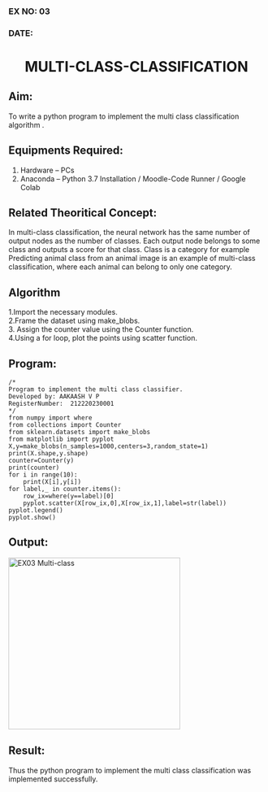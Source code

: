 ### EX NO: 03
### DATE:
# <p align="center"> MULTI-CLASS-CLASSIFICATION</p>
## Aim:
To write a python program to implement the multi class classification algorithm .

## Equipments Required:
1. Hardware – PCs
2. Anaconda – Python 3.7 Installation / Moodle-Code Runner / Google Colab

## Related Theoritical Concept:
In multi-class classification, the neural network has the same number of output nodes as the number of classes. Each output node belongs to some class and outputs a score for that class. Class is a category for example Predicting animal class from an animal image is an example of multi-class classification, where each animal can belong to only one category.

## Algorithm
1.Import the necessary modules.<br>
2.Frame the dataset using make_blobs.<br>
3. Assign the counter value using the Counter function.<br>
4.Using a for loop, plot the points using scatter function.<br>


## Program:
```
/*
Program to implement the multi class classifier.
Developed by: AAKAASH V P
RegisterNumber:  212220230001
*/
from numpy import where
from collections import Counter
from sklearn.datasets import make_blobs
from matplotlib import pyplot
X,y=make_blobs(n_samples=1000,centers=3,random_state=1)
print(X.shape,y.shape)
counter=Counter(y)
print(counter)
for i in range(10):
    print(X[i],y[i])
for label,_ in counter.items():
    row_ix=where(y==label)[0]
    pyplot.scatter(X[row_ix,0],X[row_ix,1],label=str(label))
pyplot.legend()
pyplot.show()
```

## Output:

<img width="338" alt="EX03 Multi-class" src="https://user-images.githubusercontent.com/75235747/164511282-431a3005-d35c-4086-b641-32db6c4596a2.png">


## Result:
Thus the python program to implement the multi class classification was implemented successfully.

